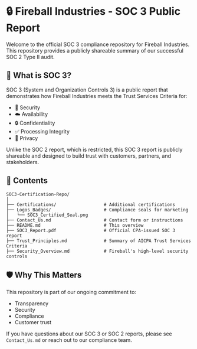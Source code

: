 # 🔒 Fireball Industries - SOC 3 Public Report

Welcome to the official SOC 3 compliance repository for Fireball Industries. This repository provides a publicly shareable summary of our successful SOC 2 Type II audit.

## 📄 What is SOC 3?

SOC 3 (System and Organization Controls 3) is a public report that demonstrates how Fireball Industries meets the Trust Services Criteria for:

- 🔐 Security
- ☁️ Availability
- 🔒 Confidentiality
- ✅ Processing Integrity
- 👤 Privacy

Unlike the SOC 2 report, which is restricted, this SOC 3 report is publicly shareable and designed to build trust with customers, partners, and stakeholders.

## 📂 Contents

```plaintext
SOC3-Certification-Repo/
│
├── Certifications/                  # Additional certifications
├── Logos_Badges/                    # Compliance seals for marketing
│   └── SOC3_Certified_Seal.png
├── Contact_Us.md                    # Contact form or instructions
├── README.md                        # This overview
├── SOC3_Report.pdf                  # Official CPA-issued SOC 3 report
├── Trust_Principles.md              # Summary of AICPA Trust Services Criteria
├── Security_Overview.md             # Fireball's high-level security controls
```
## 🛡 Why This Matters

This repository is part of our ongoing commitment to:
- Transparency
- Security
- Compliance
- Customer trust

If you have questions about our SOC 3 or SOC 2 reports, please see `Contact_Us.md` or reach out to our compliance team.
